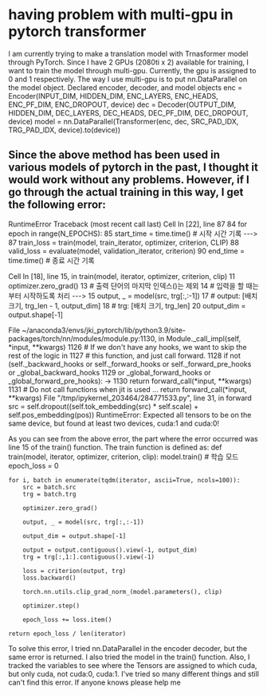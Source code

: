 
# having problem with multi-gpu in pytorch transformer

I am currently trying to make a translation model with Trnasformer model through PyTorch. Since I have 2 GPUs (2080ti x 2) available for training, I want to train the model through multi-gpu. Currently, the gpu is assigned to 0 and 1 respectively. The way I use multi-gpu is to put nn.DataParallel on the model object.
Declared encoder, decoder, and model objects
enc = Encoder(INPUT_DIM, HIDDEN_DIM, ENC_LAYERS, ENC_HEADS, ENC_PF_DIM, ENC_DROPOUT, device)
dec = Decoder(OUTPUT_DIM, HIDDEN_DIM, DEC_LAYERS, DEC_HEADS, DEC_PF_DIM, DEC_DROPOUT, device)
model = nn.DataParallel(Transformer(enc, dec, SRC_PAD_IDX, TRG_PAD_IDX, device).to(device))

Since the above method has been used in various models of pytorch in the past, I thought it would work without any problems.
However, if I go through the actual training in this way, I get the following error:
---------------------------------------------------------------------------
RuntimeError                              Traceback (most recent call last)
Cell In [22], line 87
     84 for epoch in range(N_EPOCHS):
     85     start_time = time.time() # 시작 시간 기록
---> 87     train_loss = train(model, train_iterator, optimizer, criterion, CLIP)
     88     valid_loss = evaluate(model, validation_iterator, criterion)
     90     end_time = time.time() # 종료 시간 기록

Cell In [18], line 15, in train(model, iterator, optimizer, criterion, clip)
     11 optimizer.zero_grad()
     13 # 출력 단어의 마지막 인덱스(<eos>)는 제외
     14 # 입력을 할 때는 <sos>부터 시작하도록 처리
---> 15 output, _ = model(src, trg[:,:-1])
     17 # output: [배치 크기, trg_len - 1, output_dim]
     18 # trg: [배치 크기, trg_len]
     20 output_dim = output.shape[-1]

File ~/anaconda3/envs/jki_pytorch/lib/python3.9/site-packages/torch/nn/modules/module.py:1130, in Module._call_impl(self, *input, **kwargs)
   1126 # If we don't have any hooks, we want to skip the rest of the logic in
   1127 # this function, and just call forward.
   1128 if not (self._backward_hooks or self._forward_hooks or self._forward_pre_hooks or _global_backward_hooks
   1129         or _global_forward_hooks or _global_forward_pre_hooks):
-> 1130     return forward_call(*input, **kwargs)
   1131 # Do not call functions when jit is used
...
    return forward_call(*input, **kwargs)
  File "/tmp/ipykernel_203464/284771533.py", line 31, in forward
    src = self.dropout((self.tok_embedding(src) * self.scale) + self.pos_embedding(pos))
RuntimeError: Expected all tensors to be on the same device, but found at least two devices, cuda:1 and cuda:0!

As you can see from the above error, the part where the error occurred was line 15 of the train() function. The train function is defined as:
def train(model, iterator, optimizer, criterion, clip):
    model.train() # 학습 모드
    epoch_loss = 0

    for i, batch in enumerate(tqdm(iterator, ascii=True, ncols=100)):
        src = batch.src
        trg = batch.trg

        optimizer.zero_grad()

        output, _ = model(src, trg[:,:-1])

        output_dim = output.shape[-1]

        output = output.contiguous().view(-1, output_dim)
        trg = trg[:,1:].contiguous().view(-1)

        loss = criterion(output, trg)
        loss.backward()

        torch.nn.utils.clip_grad_norm_(model.parameters(), clip)

        optimizer.step()

        epoch_loss += loss.item()

    return epoch_loss / len(iterator)

To solve this error, I tried nn.DataParallel in the encoder decoder, but the same error is returned. I also tried the model in the train() function.
Also, I tracked the variables to see where the Tensors are assigned to which cuda, but only cuda, not cuda:0, cuda:1. I've tried so many different things and still can't find this error. If anyone knows please help me

        